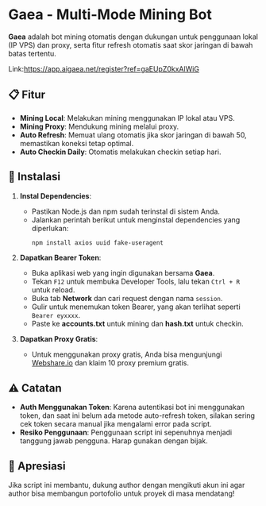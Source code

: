 
# Gaea - Multi-Mode Mining Bot

**Gaea** adalah bot mining otomatis dengan dukungan untuk penggunaan lokal (IP VPS) dan proxy, serta fitur refresh otomatis saat skor jaringan di bawah batas tertentu.

Link:https://app.aigaea.net/register?ref=gaEUpZ0kxAlWiG

## 📋 Fitur
- **Mining Local**: Melakukan mining menggunakan IP lokal atau VPS.
- **Mining Proxy**: Mendukung mining melalui proxy.
- **Auto Refresh**: Memuat ulang otomatis jika skor jaringan di bawah 50, memastikan koneksi tetap optimal.
- **Auto Checkin Daily**: Otomatis melakukan checkin setiap hari.

## 🚀 Instalasi
1. **Instal Dependencies**:
   - Pastikan Node.js dan npm sudah terinstal di sistem Anda.
   - Jalankan perintah berikut untuk menginstal dependencies yang diperlukan:
     ```bash
     npm install axios uuid fake-useragent
     ```

2. **Dapatkan Bearer Token**:
   - Buka aplikasi web yang ingin digunakan bersama **Gaea**.
   - Tekan `F12` untuk membuka Developer Tools, lalu tekan `Ctrl + R` untuk reload.
   - Buka tab **Network** dan cari request dengan nama `session`.
   - Gulir untuk menemukan token Bearer, yang akan terlihat seperti `Bearer eyxxxx`.
   - Paste ke **accounts.txt** untuk mining dan **hash.txt** untuk checkin.

3. **Dapatkan Proxy Gratis**:
   - Untuk menggunakan proxy gratis, Anda bisa mengunjungi [Webshare.io](https://www.webshare.io/?referral_code=nppjfy3iuura) dan klaim 10 proxy premium gratis.

## ⚠️ Catatan
- **Auth Menggunakan Token**: Karena autentikasi bot ini menggunakan token, dan saat ini belum ada metode auto-refresh token, silakan sering cek token secara manual jika mengalami error pada script.
- **Resiko Penggunaan**: Penggunaan script ini sepenuhnya menjadi tanggung jawab pengguna. Harap gunakan dengan bijak.

## 🤝 Apresiasi
Jika script ini membantu, dukung author dengan mengikuti akun ini agar author bisa membangun portofolio untuk proyek di masa mendatang!
